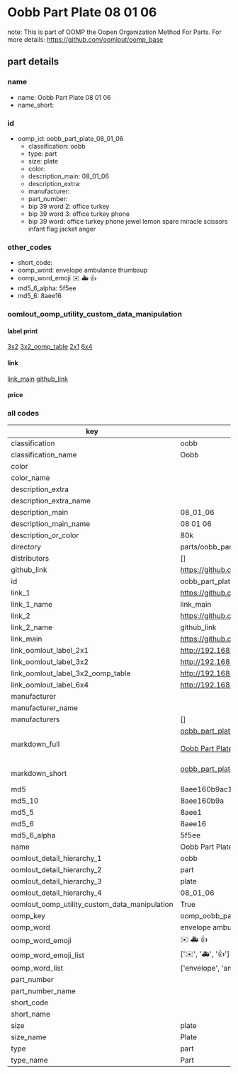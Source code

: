# Oobb Part Plate 08 01 06  

note: This is part of OOMP the Oopen Organization Method For Parts. For more details: https://github.com/oomlout/oomp_base

##  part details





### name
* name: Oobb Part Plate 08 01 06
* name_short: 
### id
* oomp_id: oobb_part_plate_08_01_06
  * classification: oobb
  * type: part
  * size: plate
  * color: 
  * description_main: 08_01_06
  * description_extra: 
  * manufacturer: 
  * part_number: 
  * bip 39 word 2: office turkey
  * bip 39 word 3: office turkey phone
  * bip 39 word: office turkey phone jewel lemon spare miracle scissors infant flag jacket anger

### other_codes
* short_code: 
* oomp_word: envelope ambulance thumbsup
* oomp_word_emoji :envelope: :ambulance: :thumbsup:
* md5_6_alpha: 5f5ee
* md5_6: 8aee16






### oomlout_oomp_utility_custom_data_manipulation
#### label print
[3x2](http://192.168.1.245:1112/?label=oomp%205f5ee)
[3x2_oomp_table](http://192.168.1.107:1112/?label=oomp%205f5ee)
[2x1](http://192.168.1.242:1112/?label=oomp%205f5ee)
[6x4](http://192.168.1.55:1112/?label=oomp%205f5ee)    

#### link

[link_main](https://github.com/oomlout/oomlout_oomp_current_version_messy/tree/main/parts/oobb_part_plate_08_01_06) [github_link](https://github.com/oomlout/oomlout_oomp_part_src/tree/main/parts/oobb_part_plate_08_01_06)                             

#### price







### all codes 
| key | value |  
| --- | --- |  
| classification | oobb |  
| classification_name | Oobb |  
| color |  |  
| color_name |  |  
| description_extra |  |  
| description_extra_name |  |  
| description_main | 08_01_06 |  
| description_main_name | 08 01 06 |  
| description_or_color | 80k |  
| directory | parts/oobb_part_plate_08_01_06 |  
| distributors | [] |  
| github_link | https://github.com/oomlout/oomlout_oomp_part_src/tree/main/parts/oobb_part_plate_08_01_06 |  
| id | oobb_part_plate_08_01_06 |  
| link_1 | https://github.com/oomlout/oomlout_oomp_current_version_messy/tree/main/parts/oobb_part_plate_08_01_06 |  
| link_1_name | link_main |  
| link_2 | https://github.com/oomlout/oomlout_oomp_part_src/tree/main/parts/oobb_part_plate_08_01_06 |  
| link_2_name | github_link |  
| link_main | https://github.com/oomlout/oomlout_oomp_current_version_messy/tree/main/parts/oobb_part_plate_08_01_06 |  
| link_oomlout_label_2x1 | http://192.168.1.242:1112/?label=oomp%205f5ee |  
| link_oomlout_label_3x2 | http://192.168.1.245:1112/?label=oomp%205f5ee |  
| link_oomlout_label_3x2_oomp_table | http://192.168.1.107:1112/?label=oomp%205f5ee |  
| link_oomlout_label_6x4 | http://192.168.1.55:1112/?label=oomp%205f5ee |  
| manufacturer |  |  
| manufacturer_name |  |  
| manufacturers | [] |  
| markdown_full | [oobb_part_plate_08_01_06](https://github.com/oomlout/oomlout_oomp_current_version_messy/tree/main/parts/oobb_part_plate_08_01_06)<br>[](https://github.com/oomlout/oomlout_oomp_current_version_messy/tree/main/parts/oobb_part_plate_08_01_06)<br>[Oobb Part Plate 08 01 06](https://github.com/oomlout/oomlout_oomp_current_version_messy/tree/main/parts/oobb_part_plate_08_01_06)<br><br> |  
| markdown_short | [oobb_part_plate_08_01_06](https://github.com/oomlout/oomlout_oomp_current_version_messy/tree/main/parts/oobb_part_plate_08_01_06)<br><br> |  
| md5 | 8aee160b9ac111af41bfe77f473aaccc |  
| md5_10 | 8aee160b9a |  
| md5_5 | 8aee1 |  
| md5_6 | 8aee16 |  
| md5_6_alpha | 5f5ee |  
| name | Oobb Part Plate 08 01 06 |  
| oomlout_detail_hierarchy_1 | oobb |  
| oomlout_detail_hierarchy_2 | part |  
| oomlout_detail_hierarchy_3 | plate |  
| oomlout_detail_hierarchy_4 | 08_01_06 |  
| oomlout_oomp_utility_custom_data_manipulation | True |  
| oomp_key | oomp_oobb_part_plate_08_01_06 |  
| oomp_word | envelope ambulance thumbsup |  
| oomp_word_emoji | :envelope: :ambulance: :thumbsup: |  
| oomp_word_emoji_list | [':envelope:', ':ambulance:', ':thumbsup:'] |  
| oomp_word_list | ['envelope', 'ambulance', 'thumbsup'] |  
| part_number |  |  
| part_number_name |  |  
| short_code |  |  
| short_name |  |  
| size | plate |  
| size_name | Plate |  
| type | part |  
| type_name | Part |  
